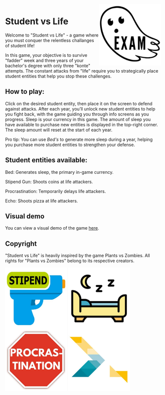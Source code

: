 <img align="right" width=200 src="./src/main/resources/EXAM.png">

# Student vs Life



Welcome to "Student vs Life" - a game where you must conquer the relentless challanges of student life!

In this game, your objective is to survive "fadder" week and three years of your bachelor's degree with only three "konte" attempts. The constant attacks from "life" require you to strategically place student entities that help you stop these challenges.


## How to play:
Click on the desired student entity, then place it on the screen to defend against attacks. After each year, you’ll unlock new student entities to help you fight back, with the game guiding you through info screens as you progress.
Sleep is your currency in this game. The amount of sleep you have available to purchase new entities is displayed in the top-right corner. The sleep amount will reset at the start of each year.

Pro tip: You can use <I> Bed's </I>  to generate more sleep during a year, helping you purchase more student entities to strengthen your defense.

## Student entities available:
Bed: Generates sleep, the primary in-game currency.

Stipend Gun: Shoots coins at life attackers.

Procrastination: Temporarily delays life attackers.

Echo: Shoots pizza at life attackers.





## Visual demo
You can view a visual demo of the game [here]( https://youtu.be/VjRZuAuTEJk?si=N4l10gj19Pb90Dg2).

## Copyright 
"Student vs Life" is heavily inspired by the game Plants vs Zombies. All rights for "Plants vs Zombies" belong to its respective creators.

<img align="middle" width=200 height = 200 src="./src/main/resources/STIPEND.jpeg">
<img align="middle" width=200 height = 200 src="./src/main/resources/BED.jpg">
<img align="middle" width=200 height = 200 src="./src/main/resources/STOP.jpg">
<img align="middle" width=200 height = 200 src="./src/main/resources/ECHO.jpg">







